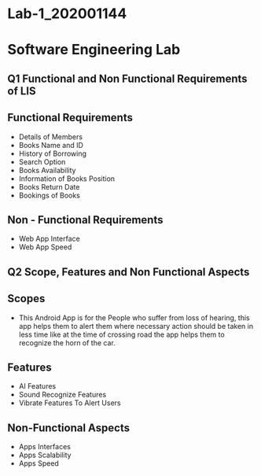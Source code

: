 # Lab-1_202001144

# Software Engineering Lab

## Q1 Functional and Non Functional Requirements of LIS


 Functional Requirements
-
- Details of Members
- Books Name and ID
- History of Borrowing
- Search Option
- Books Availability
- Information of Books Position 
- Books Return Date
- Bookings of Books

 Non - Functional Requirements
-
- Web App Interface
- Web App Speed

## Q2 Scope, Features and Non Functional Aspects 

 Scopes 
 -
- This Android App is for the People who suffer from loss of hearing, this app helps them to alert them where necessary action should be taken in less time like at the time of crossing road the app helps them to recognize the horn of the car.

Features 
-
- AI Features
- Sound Recognize Features
- Vibrate Features To Alert Users

Non-Functional Aspects
-
- Apps Interfaces
- Apps Scalability
- Apps Speed
